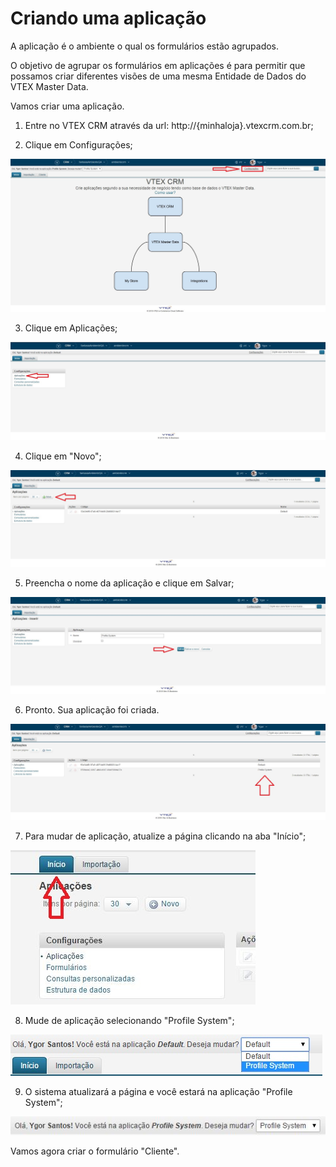 # Criando uma aplicação

A aplicação é o ambiente o qual os formulários estão agrupados.

O objetivo de agrupar os formulários em aplicações é para permitir que possamos criar diferentes visões de uma mesma Entidade de Dados do VTEX Master Data.

Vamos criar uma aplicação.

1. Entre no VTEX CRM através da url: http://{minhaloja}.vtexcrm.com.br;

2. Clique em Configurações;
<a href="../img/home-1.jpg" target="\_blank">
<img src="../img/home-1.jpg" alt="Home" />
</a>

3. Clique em Aplicações;
<a href="../img/config-1.jpg" target="\_blank">
<img src="../img/config-1.jpg" alt="Configurações" />
</a>

4. Clique em "Novo";
<a href="../img/app-list-1.jpg" target="\_blank">
<img src="../img/app-list-1.jpg" alt="" />
</a>

5. Preencha o nome da aplicação e clique em Salvar;
<a href="../img/app-edit-1.jpg" target="\_blank">
<img src="../img/app-edit-1.jpg" alt="" />
</a>

6. Pronto. Sua aplicação foi criada.
<a href="../img/app-edit-save-1.jpg" target="\_blank">
<img src="../img/app-edit-save-1.jpg" alt="" />
</a>

7. Para mudar de aplicação, atualize a página clicando na aba "Início";
<a href="../img/app-edit-save-begin-1.jpg" target="\_blank">
<img src="../img/app-edit-save-begin-1.jpg" alt="" />
</a>

8. Mude de aplicação selecionando "Profile System";
<a href="../img/app-change-1.jpg" target="\_blank">
<img src="../img/app-change-1.jpg" alt="" />
</a>

9. O sistema atualizará a página e você estará na aplicação "Profile System";
<a href="../img/app-change-2.jpg" target="\_blank">
<img src="../img/app-change-2.jpg" alt="" />
</a>

Vamos agora criar o formulário "Cliente".
